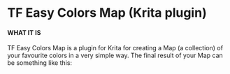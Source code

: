 # TF Easy Colors Map (Krita plugin)

#### WHAT IT IS
TF Easy Colors Map is a plugin for Krita for creating a Map (a collection) of your favourite colors in a very simple way. The final result of your Map can be something like this:
